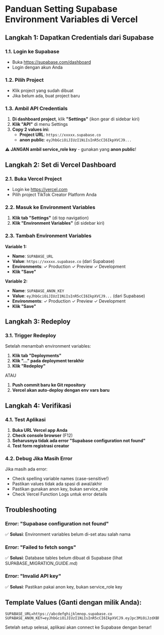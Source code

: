 # Panduan Setting Supabase Environment Variables di Vercel

## Langkah 1: Dapatkan Credentials dari Supabase

### 1.1. Login ke Supabase
- Buka https://supabase.com/dashboard
- Login dengan akun Anda

### 1.2. Pilih Project
- Klik project yang sudah dibuat
- Jika belum ada, buat project baru

### 1.3. Ambil API Credentials
1. **Di dashboard project**, klik **"Settings"** (ikon gear di sidebar kiri)
2. **Klik "API"** di menu Settings
3. **Copy 2 values ini:**
   - **Project URL**: `https://xxxxx.supabase.co`
   - **anon public**: `eyJhbGciOiJIUzI1NiIsInR5cCI6IkpXVCJ9...`

⚠️ **JANGAN ambil service_role key** - gunakan yang **anon public**!

## Langkah 2: Set di Vercel Dashboard

### 2.1. Buka Vercel Project
- Login ke https://vercel.com
- Pilih project TikTok Creator Platform Anda

### 2.2. Masuk ke Environment Variables
1. **Klik tab "Settings"** (di top navigation)
2. **Klik "Environment Variables"** (di sidebar kiri)

### 2.3. Tambah Environment Variables
**Variable 1:**
- **Name**: `SUPABASE_URL`
- **Value**: `https://xxxxx.supabase.co` (dari Supabase)
- **Environments**: ✓ Production ✓ Preview ✓ Development
- **Klik "Save"**

**Variable 2:**
- **Name**: `SUPABASE_ANON_KEY`
- **Value**: `eyJhbGciOiJIUzI1NiIsInR5cCI6IkpXVCJ9...` (dari Supabase)
- **Environments**: ✓ Production ✓ Preview ✓ Development
- **Klik "Save"**

## Langkah 3: Redeploy

### 3.1. Trigger Redeploy
Setelah menambah environment variables:
1. **Klik tab "Deployments"**
2. **Klik "..." pada deployment terakhir**
3. **Klik "Redeploy"**

ATAU

1. **Push commit baru ke Git repository**
2. **Vercel akan auto-deploy dengan env vars baru**

## Langkah 4: Verifikasi

### 4.1. Test Aplikasi
1. **Buka URL Vercel app Anda**
2. **Check console browser** (F12)
3. **Seharusnya tidak ada error "Supabase configuration not found"**
4. **Test form registrasi creator**

### 4.2. Debug Jika Masih Error
Jika masih ada error:
- Check spelling variable names (case-sensitive!)
- Pastikan values tidak ada spasi di awal/akhir
- Pastikan gunakan anon key, bukan service_role
- Check Vercel Function Logs untuk error details

## Troubleshooting

### Error: "Supabase configuration not found"
✅ **Solusi**: Environment variables belum di-set atau salah nama

### Error: "Failed to fetch songs"  
✅ **Solusi**: Database tables belum dibuat di Supabase (lihat SUPABASE_MIGRATION_GUIDE.md)

### Error: "Invalid API key"
✅ **Solusi**: Pastikan pakai anon key, bukan service_role key

## Template Values (Ganti dengan milik Anda):
```
SUPABASE_URL=https://abcdefghijklmnop.supabase.co
SUPABASE_ANON_KEY=eyJhbGciOiJIUzI1NiIsInR5cCI6IkpXVCJ9.eyJpc3MiOiJzdXBhYmFzZSIsInJlZiI6ImFiY2RlZmdoaWprbG1ub3AiLCJyb2xlIjoiYW5vbiIsImlhdCI6MTY5...
```

Setelah setup selesai, aplikasi akan connect ke Supabase dengan benar!
